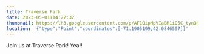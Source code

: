 ```yaml
---
title: Traverse Park
date: 2023-05-01T14:27:32
thumbnail: https://lh3.googleusercontent.com/p/AF1QipMpVIaBM1iQ5C_tyn3MoN9j0EkYD7r34H_pcuDh=s1360-w1360-h1020
location: '{"type":"Point","coordinates":[-71.1905199,42.0846597]}'
---
```

J﻿oin us at Traverse Park! Yea!!